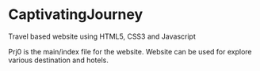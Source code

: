 # CaptivatingJourney
Travel based website using HTML5, CSS3 and Javascript

Prj0 is the main/index file for the website.
Website can be used for explore various destination and hotels.
